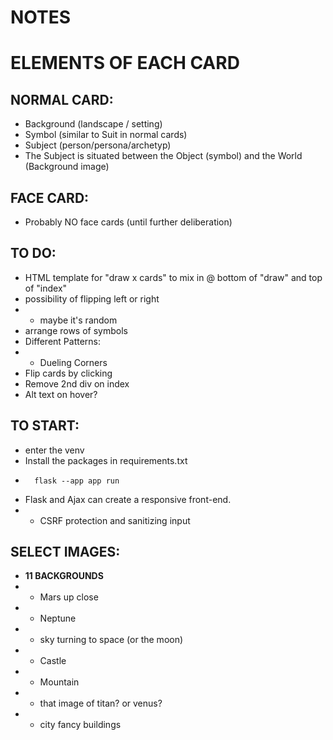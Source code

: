 # NOTES

# ELEMENTS OF EACH CARD
## NORMAL CARD:
* Background (landscape / setting)
* Symbol (similar to Suit in normal cards)
* Subject (person/persona/archetyp)
* The Subject is situated between the Object (symbol) and the World (Background image)

## FACE CARD:
* Probably NO face cards (until further deliberation)


## TO DO:
* HTML template for "draw x cards" to mix in @ bottom of "draw" and top of "index"
* possibility of flipping left or right
* * maybe it's random
* arrange rows of symbols
* Different Patterns:
* * Dueling Corners
* Flip cards by clicking
* Remove 2nd div on index
* Alt text on hover?


## TO START:
* enter the venv
* Install the packages in requirements.txt
*       flask --app app run
* Flask and Ajax can create a responsive front-end.
* * CSRF protection and sanitizing input

## SELECT IMAGES:
* **11 BACKGROUNDS**
* * Mars up close
* * Neptune
* * sky turning to space (or the moon)
* * Castle
* * Mountain
* * that image of titan? or venus?
* * city fancy buildings



